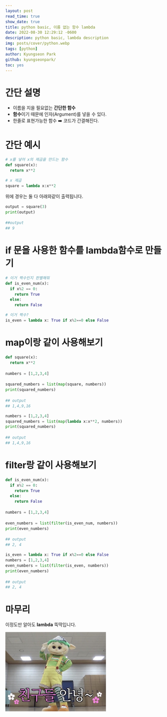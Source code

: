 ```yaml
---
layout: post
read_time: true
show_date: true
title: python basic, 이름 없는 함수 lambda
date: 2022-08-30 12:29:12 -0600
description: python basic, lambda description
img: posts/cover/python.webp
tags: [python]
author: Kyungseon Park
github: kyungseonpark/
toc: yes
---
```


# 간단 설명

- 이름을 지을 필요없는 **간단한 함수**
- **함수**이기 때문에 인자(Argument)를 넣을 수 있다.
- 한줄로 표현가능한 함수 ➡️ 코드가 간결해진다.

# 간단 예시

```python
# x를 넣어 x의 제곱을 만드는 함수
def square(x):
  return x**2
```

```python
# x 제곱
square = lambda x:x**2
```

위에 경우는 둘 다 아래와같이 출력됩니다.

```python
output = square(3)
print(output)

##output
## 9
```

# if 문을 사용한 함수를 lambda함수로 만들기

```python
# 이거 짝수인지 판별해줘
def is_even_num(x):
  if x%2 == 0:
    return True
  else:
    return False
```

```python
# 이거 짝수?
is_even = lambda x: True if x%2==0 else False
```

# map이랑 같이 사용해보기

```python
def square(x):
  return x**2

numbers = [1,2,3,4]

squared_numbers = list(map(square, numbers))
print(squared_numbers)

## output
## 1,4,9,16
```

```python
numbers = [1,2,3,4]
squared_numbers = list(map(lambda x:x**2, numbers))
print(squared_numbers)

## output
## 1,4,9,16
```

# filter랑 같이 사용해보기

```python
def is_even_num(x):
  if x%2 == 0:
    return True
  else:
    return False
      
numbers = [1,2,3,4]

even_numbers = list(filter(is_even_num, numbers))
print(even_numbers)

## output
## 2, 4
```

```python
is_even = lambda x: True if x%2==0 else False
numbers = [1,2,3,4]
even_numbers = list(filter(is_even, numbers))
print(even_numbers)

## output
## 2, 4
```

# 마무리

이정도만 알아도 **lambda** 뚝딱입니다.

<img src="../../assets/img/posts/2022-08-30-python-basic-lambda/output_1337252815.jpg" alt="뚝딱이 짤 모음 1탄 : 네이버 블로그" style="zoom:50%;" />